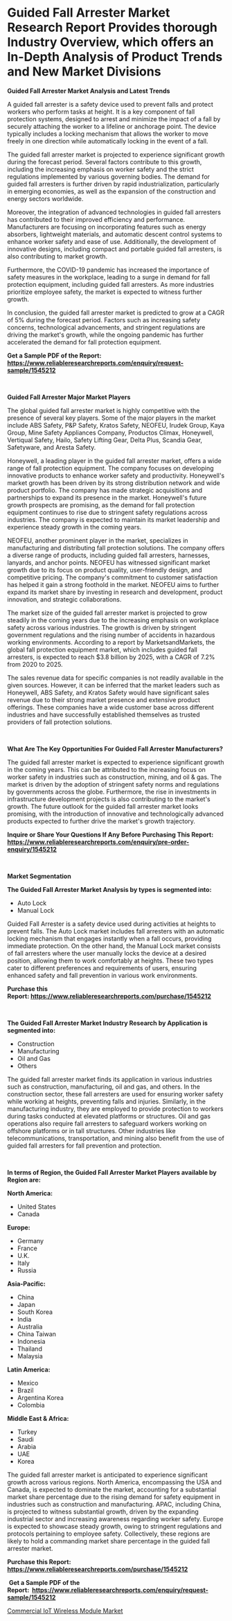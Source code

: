 <p><h1>Guided Fall Arrester Market Research Report Provides thorough Industry Overview, which offers an In-Depth Analysis of Product Trends and New Market Divisions</h1></p><p><strong>Guided Fall Arrester Market Analysis and Latest Trends</strong></p>
<p><p>A guided fall arrester is a safety device used to prevent falls and protect workers who perform tasks at height. It is a key component of fall protection systems, designed to arrest and minimize the impact of a fall by securely attaching the worker to a lifeline or anchorage point. The device typically includes a locking mechanism that allows the worker to move freely in one direction while automatically locking in the event of a fall.</p><p>The guided fall arrester market is projected to experience significant growth during the forecast period. Several factors contribute to this growth, including the increasing emphasis on worker safety and the strict regulations implemented by various governing bodies. The demand for guided fall arresters is further driven by rapid industrialization, particularly in emerging economies, as well as the expansion of the construction and energy sectors worldwide.</p><p>Moreover, the integration of advanced technologies in guided fall arresters has contributed to their improved efficiency and performance. Manufacturers are focusing on incorporating features such as energy absorbers, lightweight materials, and automatic descent control systems to enhance worker safety and ease of use. Additionally, the development of innovative designs, including compact and portable guided fall arresters, is also contributing to market growth.</p><p>Furthermore, the COVID-19 pandemic has increased the importance of safety measures in the workplace, leading to a surge in demand for fall protection equipment, including guided fall arresters. As more industries prioritize employee safety, the market is expected to witness further growth.</p><p>In conclusion, the guided fall arrester market is predicted to grow at a CAGR of 5% during the forecast period. Factors such as increasing safety concerns, technological advancements, and stringent regulations are driving the market's growth, while the ongoing pandemic has further accelerated the demand for fall protection equipment.</p></p>
<p><strong>Get a Sample PDF of the Report:&nbsp; <a href="https://www.reliableresearchreports.com/enquiry/request-sample/1545212">https://www.reliableresearchreports.com/enquiry/request-sample/1545212</a></strong></p>
<p>&nbsp;</p>
<p><strong>Guided Fall Arrester Major Market Players</strong></p>
<p><p>The global guided fall arrester market is highly competitive with the presence of several key players. Some of the major players in the market include ABS Safety, P&P Safety, Kratos Safety, NEOFEU, Irudek Group, Kaya Group, Mine Safety Appliances Company, Productos Climax, Honeywell, Vertiqual Safety, Hailo, Safety Lifting Gear, Delta Plus, Scandia Gear, Safetyware, and Aresta Safety.</p><p>Honeywell, a leading player in the guided fall arrester market, offers a wide range of fall protection equipment. The company focuses on developing innovative products to enhance worker safety and productivity. Honeywell's market growth has been driven by its strong distribution network and wide product portfolio. The company has made strategic acquisitions and partnerships to expand its presence in the market. Honeywell's future growth prospects are promising, as the demand for fall protection equipment continues to rise due to stringent safety regulations across industries. The company is expected to maintain its market leadership and experience steady growth in the coming years.</p><p>NEOFEU, another prominent player in the market, specializes in manufacturing and distributing fall protection solutions. The company offers a diverse range of products, including guided fall arresters, harnesses, lanyards, and anchor points. NEOFEU has witnessed significant market growth due to its focus on product quality, user-friendly design, and competitive pricing. The company's commitment to customer satisfaction has helped it gain a strong foothold in the market. NEOFEU aims to further expand its market share by investing in research and development, product innovation, and strategic collaborations.</p><p>The market size of the guided fall arrester market is projected to grow steadily in the coming years due to the increasing emphasis on workplace safety across various industries. The growth is driven by stringent government regulations and the rising number of accidents in hazardous working environments. According to a report by MarketsandMarkets, the global fall protection equipment market, which includes guided fall arresters, is expected to reach $3.8 billion by 2025, with a CAGR of 7.2% from 2020 to 2025.</p><p>The sales revenue data for specific companies is not readily available in the given sources. However, it can be inferred that the market leaders such as Honeywell, ABS Safety, and Kratos Safety would have significant sales revenue due to their strong market presence and extensive product offerings. These companies have a wide customer base across different industries and have successfully established themselves as trusted providers of fall protection solutions.</p></p>
<p>&nbsp;</p>
<p><strong>What Are The Key Opportunities For Guided Fall Arrester Manufacturers?</strong></p>
<p><p>The guided fall arrester market is expected to experience significant growth in the coming years. This can be attributed to the increasing focus on worker safety in industries such as construction, mining, and oil & gas. The market is driven by the adoption of stringent safety norms and regulations by governments across the globe. Furthermore, the rise in investments in infrastructure development projects is also contributing to the market's growth. The future outlook for the guided fall arrester market looks promising, with the introduction of innovative and technologically advanced products expected to further drive the market's growth trajectory.</p></p>
<p><strong>Inquire or Share Your Questions If Any Before Purchasing This Report: <a href="https://www.reliableresearchreports.com/enquiry/pre-order-enquiry/1545212">https://www.reliableresearchreports.com/enquiry/pre-order-enquiry/1545212</a></strong></p>
<p>&nbsp;</p>
<p><strong>Market Segmentation</strong></p>
<p><strong>The Guided Fall Arrester Market Analysis by types is segmented into:</strong></p>
<p><ul><li>Auto Lock</li><li>Manual Lock</li></ul></p>
<p><p>Guided Fall Arrester is a safety device used during activities at heights to prevent falls. The Auto Lock market includes fall arresters with an automatic locking mechanism that engages instantly when a fall occurs, providing immediate protection. On the other hand, the Manual Lock market consists of fall arresters where the user manually locks the device at a desired position, allowing them to work comfortably at heights. These two types cater to different preferences and requirements of users, ensuring enhanced safety and fall prevention in various work environments.</p></p>
<p><strong>Purchase this Report:&nbsp;<a href="https://www.reliableresearchreports.com/purchase/1545212">https://www.reliableresearchreports.com/purchase/1545212</a></strong></p>
<p>&nbsp;</p>
<p><strong>The Guided Fall Arrester Market Industry Research by Application is segmented into:</strong></p>
<p><ul><li>Construction</li><li>Manufacturing</li><li>Oil and Gas</li><li>Others</li></ul></p>
<p><p>The guided fall arrester market finds its application in various industries such as construction, manufacturing, oil and gas, and others. In the construction sector, these fall arresters are used for ensuring worker safety while working at heights, preventing falls and injuries. Similarly, in the manufacturing industry, they are employed to provide protection to workers during tasks conducted at elevated platforms or structures. Oil and gas operations also require fall arresters to safeguard workers working on offshore platforms or in tall structures. Other industries like telecommunications, transportation, and mining also benefit from the use of guided fall arresters for fall prevention and protection.</p></p>
<p>&nbsp;</p>
<p><strong>In terms of Region, the Guided Fall Arrester Market Players available by Region are:</strong></p>
<p>
    <p> <strong> North America: </strong>
        <ul>
            <li>United States</li>
            <li>Canada</li>
        </ul>
        </p> 
    <p> <strong> Europe: </strong>
        <ul>
            <li>Germany</li>
            <li>France</li>
            <li>U.K.</li>
            <li>Italy</li>
            <li>Russia</li>
        </ul>
        </p> 
    <p> <strong> Asia-Pacific: </strong>
        <ul>
            <li>China</li>
            <li>Japan</li>
            <li>South Korea</li>
            <li>India</li>
            <li>Australia</li>
            <li>China Taiwan</li>
            <li>Indonesia</li>
            <li>Thailand</li>
            <li>Malaysia</li>
        </ul>
        </p> 
    <p> <strong> Latin America: </strong>
        <ul>
            <li>Mexico</li>
            <li>Brazil</li>
            <li>Argentina Korea</li>
            <li>Colombia</li>
        </ul>
        </p> 
    <p> <strong> Middle East & Africa: </strong>
        <ul>
            <li>Turkey</li>
            <li>Saudi</li>
            <li>Arabia</li>
            <li>UAE</li>
            <li>Korea</li>
        </ul>
    </p>
    </p>
<p><p>The guided fall arrester market is anticipated to experience significant growth across various regions. North America, encompassing the USA and Canada, is expected to dominate the market, accounting for a substantial market share percentage due to the rising demand for safety equipment in industries such as construction and manufacturing. APAC, including China, is projected to witness substantial growth, driven by the expanding industrial sector and increasing awareness regarding worker safety. Europe is expected to showcase steady growth, owing to stringent regulations and protocols pertaining to employee safety. Collectively, these regions are likely to hold a commanding market share percentage in the guided fall arrester market.</p></p>
<p><strong>Purchase this Report: <a href="https://www.reliableresearchreports.com/purchase/1545212">https://www.reliableresearchreports.com/purchase/1545212</a></strong></p>
<p>&nbsp;<strong>Get a Sample PDF of the Report:&nbsp;&nbsp;<a href="https://www.reliableresearchreports.com/enquiry/request-sample/1545212">https://www.reliableresearchreports.com/enquiry/request-sample/1545212</a></strong></p>
<p><strong></strong></p>
<p><p><a href="https://issuu.com/reportprime-2/docs/commercial-iot-wireless-module-market-size-2030.pp">Commercial IoT Wireless Module Market</a></p></p>